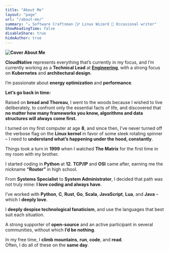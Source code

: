 ```yaml
---
title: "About Me"
layout: "page"
url: "/about-me/"
summary: "☕ Software Craftsman 🧙‍♂️ Linux Wizard 📝 Occasional writer"
ShowReadingTime: false
disableShare: true
hideAuthor: true
---
```


**![Cover About Me](/imgs/cover_about_me.jpg#center)**

**CloudNative** represents everything that’s currently in my focus, and I’m currently working as a **Technical Lead** at [**Engineering**](https://www.eng.it/), with a strong focus on **Kubernetes** and **architectural design**.  

I’m passionate about **energy optimization** and **performance**.

**Let’s go back in time:**  

Raised on **bread and Thoreau**, I went to the woods because I wished to live deliberately, to confront only the essential facts of life, and discovered that **no matter how many frameworks you know, algorithms and data structures will always come first.**

I turned on my first computer at age **8**, and since then, I’ve never turned off the verbose flag on the **Linux kernel** in favor of some sleek rotating spinner – I need to **understand what’s happening under the hood, constantly**.

Things took a turn in **1999** when I watched **The Matrix** for the first time in my room with my brother.

I started coding in **Python** at **12**. **TCP/IP** and **OSI** came after, earning me the nickname **“Router”** in high school.

From **Systems Specialist** to **System Administrator**, I decided that path was not truly mine: **I love coding and always have**. 

I’ve worked with **Python**, **C**, **Rust**, **Go**, **Scala**, **JavaScript**, **Lua**, and **Java** – which I **deeply love**.

I **deeply despise technological fanaticism**, and use the languages that best suit each situation.

A strong supporter of **open-source** and an active participant in several communities, without which **I’d be nothing**.

In my free time, I **climb mountains**, **run**, **code**, and **read**.  
Often, I do all of these on the **same day**.

